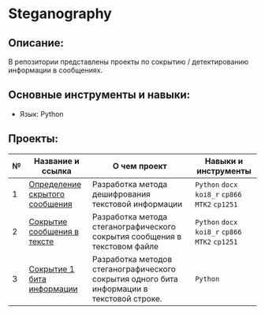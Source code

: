 # Steganography

## Описание:
В репозитории представлены проекты по сокрытию / детектированию информации в сообщениях.

## Основные инструменты и навыки:
- Язык: Python


## Проекты:
| №| Название и ссылка | О чем проект                                                     | Навыки и инструменты           |  
|-----------|-------------------|------------------------------------------------------------------|-----------------------------------|
|1              |[Определение скрытого сообщения](Hidden_message_definition/)|Разработка метода дешифрования текстовой информации|`Python` `docx` `koi8_r` `cp866` `MTK2` `cp1251`|
|2              |[Сокрытие сообщения в тексте](Hide_message_inside_text/)|Разработка метода стеганографического сокрытия сообщения в текстовом файле| `Python` `docx` `koi8_r` `cp866` `MTK2` `cp1251`|
|3              |[Сокрытие 1 бита информации](Hiding_1_bit_of_information/)|Разработка методов стеганографического сокрытия одного бита информации в текстовой строке.|`Python` |
